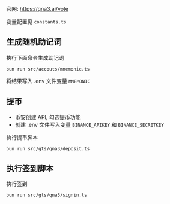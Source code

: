 官网: https://qna3.ai/vote

变量配置见 `constants.ts`

## 生成随机助记词

执行下面命令生成助记词

```shell
bun run src/accouts/mnemonic.ts
```

将结果写入 .env 文件变量 `MNEMONIC`

## 提币

- 币安创建 API, 勾选提币功能
- 创建 .env 文件写入变量 `BINANCE_APIKEY` 和 `BINANCE_SECRETKEY`

执行提币脚本

```shell
bun run src/gts/qna3/deposit.ts
```

## 执行签到脚本

执行签到

```shell
bun run src/gts/qna3/signin.ts
```
